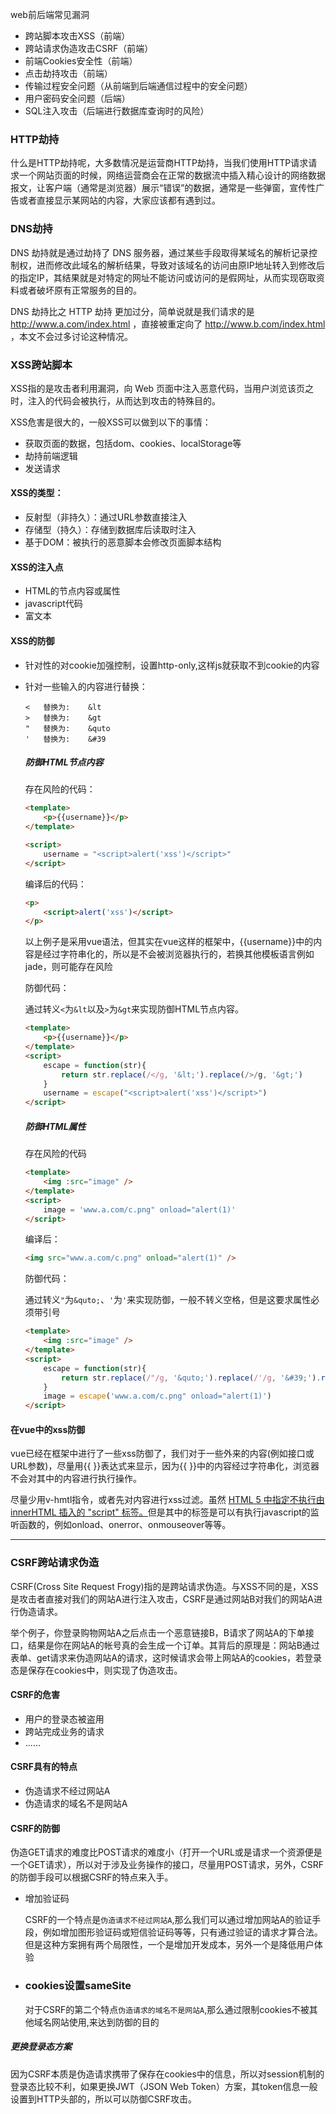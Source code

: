  web前后端常见漏洞

-  跨站脚本攻击XSS（前端）
-  跨站请求伪造攻击CSRF（前端）
-  前端Cookies安全性（前端）
-  点击劫持攻击（前端）
-  传输过程安全问题（从前端到后端通信过程中的安全问题） 
-  用户密码安全问题（后端）
-  SQL注入攻击（后端进行数据库查询时的风险）

### HTTP劫持

什么是HTTP劫持呢，大多数情况是运营商HTTP劫持，当我们使用HTTP请求请求一个网站页面的时候，网络运营商会在正常的数据流中插入精心设计的网络数据报文，让客户端（通常是浏览器）展示“错误”的数据，通常是一些弹窗，宣传性广告或者直接显示某网站的内容，大家应该都有遇到过。



### DNS劫持

DNS 劫持就是通过劫持了 DNS 服务器，通过某些手段取得某域名的解析记录控制权，进而修改此域名的解析结果，导致对该域名的访问由原IP地址转入到修改后的指定IP，其结果就是对特定的网址不能访问或访问的是假网址，从而实现窃取资料或者破坏原有正常服务的目的。

DNS 劫持比之 HTTP 劫持 更加过分，简单说就是我们请求的是 http://www.a.com/index.html ，直接被重定向了 http://www.b.com/index.html ，本文不会过多讨论这种情况。



### XSS跨站脚本

XSS指的是攻击者利用漏洞，向 Web 页面中注入恶意代码，当用户浏览该页之时，注入的代码会被执行，从而达到攻击的特殊目的。

XSS危害是很大的，一般XSS可以做到以下的事情：

- 获取页面的数据，包括dom、cookies、localStorage等
- 劫持前端逻辑
- 发送请求

#### XSS的类型：

- 反射型（非持久）：通过URL参数直接注入
- 存储型（持久）：存储到数据库后读取时注入
- 基于DOM：被执行的恶意脚本会修改页面脚本结构

#### XSS的注入点

- HTML的节点内容或属性
- javascript代码
- 富文本

####  XSS的防御

- 针对性的对cookie加强控制，设置http-only,这样js就获取不到cookie的内容

- 针对一些输入的内容进行替换：

  ```
  <   替换为:    &lt
  >   替换为:    &gt
  "   替换为:    &quto
  '   替换为:    &#39
  ```

  ##### 防御HTML节点内容

  存在风险的代码：

  ```html
  <template>
      <p>{{username}}</p>
  </template>
  
  <script>
      username = "<script>alert('xss')</script>"
  </script>
  ```

  编译后的代码：

  ```html
  <p>
      <script>alert('xss')</script>
  </p>
  ```

  以上例子是采用vue语法，但其实在vue这样的框架中，{{username}}中的内容是经过字符串化的，所以是不会被浏览器执行的，若换其他模板语言例如jade，则可能存在风险

  

  防御代码：

    通过转义`<`为`&lt`以及`>`为`&gt`来实现防御HTML节点内容。

  ```html
  <template>
      <p>{{username}}</p>
  </template>
  <script>
      escape = function(str){
          return str.replace(/</g, '&lt;').replace(/>/g, '&gt;')
      }
      username = escape("<script>alert('xss')</script>")
  </script>
  ```

  ##### 防御HTML属性
  
  存在风险的代码
  
  ```html
  <template>
      <img :src="image" />
  </template>
  <script>
      image = 'www.a.com/c.png" onload="alert(1)'
  </script>
  ```
  
  编译后：
  
  ```html
  <img src="www.a.com/c.png" onload="alert(1)" />
  ```
  
  防御代码：
  
  通过转义`"`为`&quto;`、`'`为`'`来实现防御，一般不转义空格，但是这要求属性必须带引号
  
  ```html
  <template>
      <img :src="image" />
  </template>
  <script>
      escape = function(str){
          return str.replace(/"/g, '&quto;').replace(/'/g, '&#39;').replace(/ /g, '&#32;')
      }
      image = escape('www.a.com/c.png" onload="alert(1)')
  </script>
  ```
  
  



#### 在vue中的xss防御

vue已经在框架中进行了一些xss防御了，我们对于一些外来的内容(例如接口或URL参数)，尽量用{{ }}表达式来显示，因为{{ }}中的内容经过字符串化，浏览器不会对其中的内容进行执行操作。

尽量少用v-hmtl指令，或者先对内容进行xss过滤。虽然 [HTML 5 中指定不执行由 innerHTML 插入的 "script" 标签。](https://developer.mozilla.org/zh-CN/docs/Web/API/Element/innerHTML#安全问题)但是其中的标签是可以有执行javascript的监听函数的，例如onload、onerror、onmouseover等等。



-----

### CSRF跨站请求伪造 

CSRF(Cross Site Request Frogy)指的是跨站请求伪造。与XSS不同的是，XSS是攻击者直接对我们的网站A进行注入攻击，CSRF是通过网站B对我们的网站A进行伪造请求。

举个例子，你登录购物网站A之后点击一个恶意链接B，B请求了网站A的下单接口，结果是你在网站A的帐号真的会生成一个订单。其背后的原理是：网站B通过表单、get请求来伪造网站A的请求，这时候请求会带上网站A的cookies，若登录态是保存在cookies中，则实现了伪造攻击。

#### CSRF的危害

- 用户的登录态被盗用
- 跨站完成业务的请求
- ......

#### CSRF具有的特点

- 伪造请求不经过网站A
- 伪造请求的域名不是网站A

#### CSRF的防御

伪造GET请求的难度比POST请求的难度小（打开一个URL或是请求一个资源便是一个GET请求），所以对于涉及业务操作的接口，尽量用POST请求，另外，CSRF的防御手段可以根据CSRF的特点来入手。

- 增加验证码

  CSRF的一个特点是`伪造请求不经过网站A`,那么我们可以通过增加网站A的验证手段，例如增加图形验证码或短信验证码等等，只有通过验证的请求才算合法。但是这种方案拥有两个局限性，一个是增加开发成本，另外一个是降低用户体验

-  ### cookies设置sameSite

   对于CSRF的第二个特点`伪造请求的域名不是网站A`,那么通过限制cookies不被其他域名网站使用,来达到防御的目的

##### 更换登录态方案

因为CSRF本质是伪造请求携带了保存在cookies中的信息，所以对session机制的登录态比较不利，如果更换JWT（JSON Web Token）方案，其token信息一般设置到HTTP头部的，所以可以防御CSRF攻击。